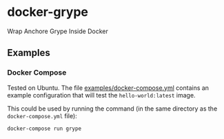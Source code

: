 # docker-grype
Wrap Anchore Grype Inside Docker

## Examples

### Docker Compose

Tested on Ubuntu.  The file [examples/docker-compose.yml](examples/docker-compose.yml) contains
an example configuration that will test the `hello-world:latest` image.

This could be used by running the command (in the same directory as the
`docker-compose.yml` file):

```
docker-compose run grype
```
